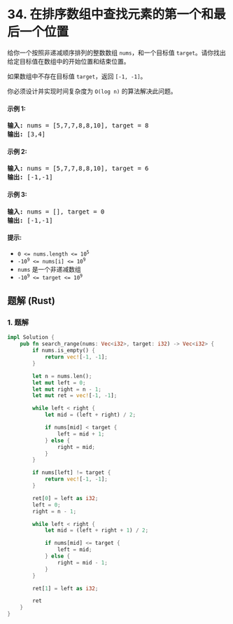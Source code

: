 # 34. 在排序数组中查找元素的第一个和最后一个位置
给你一个按照非递减顺序排列的整数数组 `nums`，和一个目标值 `target`。请你找出给定目标值在数组中的开始位置和结束位置。

如果数组中不存在目标值 `target`，返回 `[-1, -1]`。

你必须设计并实现时间复杂度为 `O(log n)` 的算法解决此问题。

#### 示例 1:
<pre>
<strong>输入:</strong> nums = [5,7,7,8,8,10], target = 8
<strong>输出:</strong> [3,4]
</pre>

#### 示例 2:
<pre>
<strong>输入:</strong> nums = [5,7,7,8,8,10], target = 6
<strong>输出:</strong> [-1,-1]
</pre>

#### 示例 3:
<pre>
<strong>输入:</strong> nums = [], target = 0
<strong>输出:</strong> [-1,-1]
</pre>

#### 提示:
* <code>0 <= nums.length <= 10<sup>5</sup></code>
* <code>-10<sup>9</sup> <= nums[i] <= 10<sup>9</sup></code>
* `nums` 是一个非递减数组
* <code>-10<sup>9</sup> <= target <= 10<sup>9</sup></code>

## 题解 (Rust)

### 1. 题解
```Rust
impl Solution {
    pub fn search_range(nums: Vec<i32>, target: i32) -> Vec<i32> {
        if nums.is_empty() {
            return vec![-1, -1];
        }

        let n = nums.len();
        let mut left = 0;
        let mut right = n - 1;
        let mut ret = vec![-1, -1];

        while left < right {
            let mid = (left + right) / 2;

            if nums[mid] < target {
                left = mid + 1;
            } else {
                right = mid;
            }
        }

        if nums[left] != target {
            return vec![-1, -1];
        }

        ret[0] = left as i32;
        left = 0;
        right = n - 1;

        while left < right {
            let mid = (left + right + 1) / 2;

            if nums[mid] <= target {
                left = mid;
            } else {
                right = mid - 1;
            }
        }

        ret[1] = left as i32;

        ret
    }
}
```
